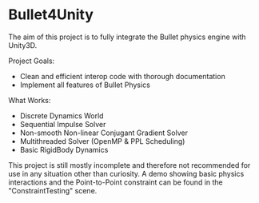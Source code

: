 # Bullet4Unity
The aim of this project is to fully integrate the Bullet physics engine with Unity3D.

Project Goals:
- Clean and efficient interop code with thorough documentation
- Implement all features of Bullet Physics

What Works:
- Discrete Dynamics World
- Sequential Impulse Solver
- Non-smooth Non-linear Conjugant Gradient Solver
- Multithreaded Solver (OpenMP & PPL Scheduling)
- Basic RigidBody Dynamics

This project is still mostly incomplete and therefore not recommended for use in any situation other than curiosity.
A demo showing basic physics interactions and the Point-to-Point constraint can be found in the "ConstraintTesting" scene.


